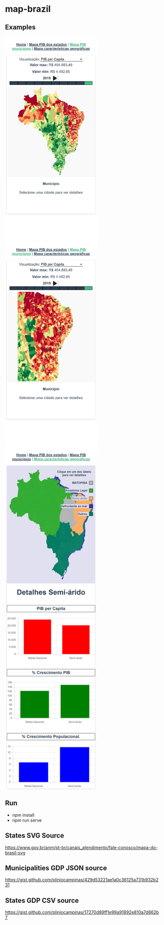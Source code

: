 # map-brazil

## Examples
<span>
<img src="https://github.com/pliniocampinas/map-brazil/blob/main/printed-examples/CitiesGdpMapPrint.png" alt="Print Mapa de cidades Pib per Capita" style="width:300px;"/>
</span>
<span>
<img src="https://github.com/pliniocampinas/map-brazil/blob/main/printed-examples/CitiesGdpMapZoomInPrint.png" alt="Print Mapa de cidades Pib per Capita" style="width:300px;"/>
</span>
<span>
<img align="top" src="https://github.com/pliniocampinas/map-brazil/blob/main/printed-examples/GeoFeaturesMapPrint.png" alt="Print Mapa de cidades Pib per Capita" style="width:300px;"/>
</span>


## Run 

- npm install
- npm run serve

## States SVG Source

https://www.gov.br/anm/pt-br/canais_atendimento/fale-conosco/mapa-do-brasil-svg

## Municipalities GDP JSON source

https://gist.github.com/pliniocampinas/429d53221ae1a0c36125a731b932b231

## States GDP CSV source

https://gist.github.com/pliniocampinas/17270d89ff1e99a91892e810a7d662b7
